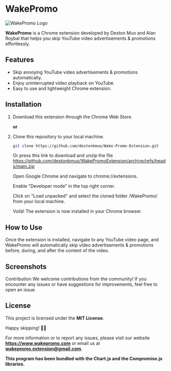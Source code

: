# WakePromo

![WakePromo Logo](path/to/your/logo.png)

**WakePromo** is a Chrome extension developed by Deston Muo and Alan Roybal that helps you skip YouTube video advertisements & promotions effortlessly.

## Features

- Skip annoying YouTube video advertisements & promotions automatically.
- Enjoy uninterrupted video playback on YouTube.
- Easy to use and lightweight Chrome extension.

## Installation
1. Download this extension through the Chrome Web Store.

    **or**

2. Clone this repository to your local machine.
    ```bash
   git clone https://github.com/destonkmuo/Wake-Promo-Extension.git
   ```
   Or press this link to download and unzip the file https://github.com/destonkmuo/WakePromoExtension/archive/refs/heads/main.zip

    Open Google Chrome and navigate to chrome://extensions.

    Enable "Developer mode" in the top right corner.

    Click on "Load unpacked" and select the cloned folder /WakePromo/ from your local machine.

    Voilà! The extension is now installed in your Chrome browser.

## How to Use
Once the extension is installed, navigate to any YouTube video page, and WakePromo will automatically skip video advertisements & promotions before, during, and after the content of the video.

## Screenshots

Contribution
We welcome contributions from the community! If you encounter any issues or have suggestions for improvements, feel free to open an issue.

## License
This project is licensed under the **MIT License**.

Happy skipping! 🚀🎉

For more information or to report any issues, please visit our website **https://www.wakepromo.com** or email us at **wakepromo.extension@gmail.com**.

**This program has been bundled with the Chart.js and the Compromise.js libraries.**
